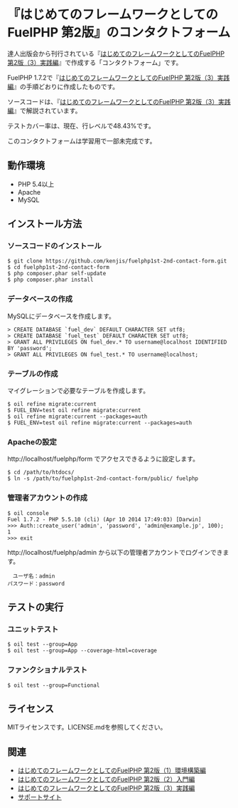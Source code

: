 # 『はじめてのフレームワークとしてのFuelPHP 第2版』のコンタクトフォーム

達人出版会から刊行されている『[はじめてのフレームワークとしてのFuelPHP 第2版（3）実践編](http://tatsu-zine.com/books/fuelphp1st-2nd-3)』で作成する「コンタクトフォーム」です。

FuelPHP 1.7.2で『[はじめてのフレームワークとしてのFuelPHP 第2版（3）実践編](http://tatsu-zine.com/books/fuelphp1st-2nd-3)』の手順どおりに作成したものです。

ソースコードは、『[はじめてのフレームワークとしてのFuelPHP 第2版（3）実践編](http://tatsu-zine.com/books/fuelphp1st-2nd-3)』で解説されています。

テストカバー率は、現在、行レベルで48.43%です。

このコンタクトフォームは学習用で一部未完成です。

## 動作環境

* PHP 5.4以上
* Apache
* MySQL

## インストール方法

### ソースコードのインストール

~~~
$ git clone https://github.com/kenjis/fuelphp1st-2nd-contact-form.git
$ cd fuelphp1st-2nd-contact-form
$ php composer.phar self-update
$ php composer.phar install
~~~

### データベースの作成

MySQLにデータベースを作成します。

~~~
> CREATE DATABASE `fuel_dev` DEFAULT CHARACTER SET utf8;
> CREATE DATABASE `fuel_test` DEFAULT CHARACTER SET utf8;
> GRANT ALL PRIVILEGES ON fuel_dev.* TO username@localhost IDENTIFIED BY 'password';
> GRANT ALL PRIVILEGES ON fuel_test.* TO username@localhost;
~~~

### テーブルの作成

マイグレーションで必要なテーブルを作成します。

~~~
$ oil refine migrate:current
$ FUEL_ENV=test oil refine migrate:current
$ oil refine migrate:current --packages=auth
$ FUEL_ENV=test oil refine migrate:current --packages=auth
~~~

### Apacheの設定

http://localhost/fuelphp/form でアクセスできるように設定します。

~~~
$ cd /path/to/htdocs/
$ ln -s /path/to/fuelphp1st-2nd-contact-form/public/ fuelphp
~~~

### 管理者アカウントの作成

~~~
$ oil console
Fuel 1.7.2 - PHP 5.5.10 (cli) (Apr 10 2014 17:49:03) [Darwin]
>>> Auth::create_user('admin', 'password', 'admin@example.jp', 100);
1
>>> exit
~~~

http://localhost/fuelphp/admin から以下の管理者アカウントでログインできます。

~~~
　ユーザ名：admin
パスワード：password
~~~

## テストの実行

### ユニットテスト

~~~
$ oil test --group=App
$ oil test --group=App --coverage-html=coverage
~~~

### ファンクショナルテスト

~~~
$ oil test --group=Functional
~~~

## ライセンス

MITライセンスです。LICENSE.mdを参照してください。

## 関連

* [はじめてのフレームワークとしてのFuelPHP 第2版（1）環境構築編](http://tatsu-zine.com/books/fuelphp1st-2nd-1)
* [はじめてのフレームワークとしてのFuelPHP 第2版（2）入門編](http://tatsu-zine.com/books/fuelphp1st-2nd-2)
* [はじめてのフレームワークとしてのFuelPHP 第2版（3）実践編](http://tatsu-zine.com/books/fuelphp1st-2nd-3)
* [サポートサイト](https://github.com/kenjis/fuelphp1st-2nd)

